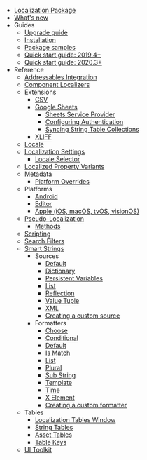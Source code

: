 * [Localization Package](index.md)
* [What's new](whats-new.md)
* Guides
  * [Upgrade guide](upgrade-guide.md)
  * [Installation](Installation.md)
  * [Package samples](Package-Samples.md)
  * [Quick start guide: 2019.4+](QuickStartGuide.md)
  * [Quick start guide: 2020.3+](QuickStartGuideWithVariants.md)
* Reference
  * [Addressables Integration](Addressables.md)
  * [Component Localizers](ComponentLocalizers.md)
  * Extensions
    * [CSV](CSV.md)
    * [Google Sheets](Google-Sheets.md)
      * [Sheets Service Provider](Google-Sheets-Sheets-Service-Provider.md)
      * [Configuring Authentication](Google-Sheets-Configuring-Authentication.md)
      * [Syncing String Table Collections](Google-Sheets-Syncing-StringTableCollections.md)
    * [XLIFF](XLIFF.md)
  * [Locale](Locale.md)
  * [Localization Settings](LocalizationSettings.md)
    * [Locale Selector](LocaleSelector.md)
  * [Localized Property Variants](LocalizedPropertyVariants.md)
  * [Metadata](Metadata.md)
    * [Platform Overrides](Metadata-Platform-Overrides.md)
  * Platforms
    * [Android](Android-App-Localization.md)
    * [Editor](EditModeSupport.md)
    * [Apple (iOS, macOS, tvOS, visionOS)](iOS-App-Localization.md)
  * [Pseudo-Localization](Pseudo-Localization.md)
    * [Methods](Pseudo-Localization-Methods.md)
  * [Scripting](Scripting.md)
  * [Search Filters](SearchFilters.md)
  * [Smart Strings](Smart/SmartStrings.md)
    * Sources
      * [Default](Smart/Default-Source.md)
      * [Dictionary](Smart/Dictionary-Source.md)
      * [Persistent Variables](Smart/Persistent-Variables-Source.md)
      * [List](Smart/List-Source.md)
      * [Reflection](Smart/Reflection-Source.md)
      * [Value Tuple](Smart/Value-Tuple-Source.md)
      * [XML](Smart/Xml-Source.md)
      * [Creating a custom source](Smart/Creating-a-Custom-Source.md)
    * Formatters
      * [Choose](Smart/Choose-Formatter.md)
      * [Conditional](Smart/Conditional-Formatter.md)
      * [Default](Smart/Default-Formatter.md)
      * [Is Match](Smart/IsMatch-Formatter.md)
      * [List](Smart/List-Formatter.md)
      * [Plural](Smart/Plural-Formatter.md)
      * [Sub String](Smart/SubString-Formatter.md)
      * [Template](Smart/Template-Formatter.md)
      * [Time](Smart/Time-Formatter.md)
      * [X Element](Smart/XElement-Formatter.md)
      * [Creating a custom formatter](Smart/Creating-a-Custom-Formatter.md)
  * Tables
    * [Localization Tables Window](LocalizationTablesWindow.md)
    * [String Tables](StringTables.md)
    * [Asset Tables](AssetTables.md)
    * [Table Keys](TableEntryKeys.md)
  * [UI Toolkit](UIToolkit.md)
